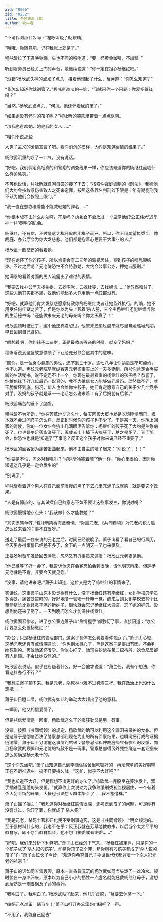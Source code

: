 ```yaml
---
aid: "0006"
zid: "0252"
title: 各怀鬼胎（三）
author: 吹牛者
---
```


“不请我喝点什么吗？”程咏昕眨了眨眼睛。

“哦哦，你随意吧，记在我账上就是了。”

程咏昕拉了下召唤铃绳，头也不回的吩咐道：“要一杯黄金咖啡，不加糖。”

听到服务员已经关上门的声音，她继续说道：“你一定在担心杨继红吧。”

“没错”杨欣武失神的点点了点头，接着他想起了什么，反问道：“你怎么知道？”

“我怎么知道你就别管了。”程咏昕淡淡的一笑，“我就问你一个问题：你爱杨继红吗？”

“当然。”杨欣武点点头，“何况，她还怀着我的孩子。”

“如果她没有怀你的孩子呢？”程咏昕的笑意里带着一点点讽刺。

“那我也喜欢她，她是我的女人……”

“咱们不说那些

大男子主义的爱情宣言了吧。看你消沉的模样，大约是知道案情的结果了。”

杨欣武沉重的叹了一口气，没有说话。

“好吧，我们假定真相真的和警察的调查结果一样，你应该知道你的杨继红面临什么样的惩罚。”

不等他说话，程咏昕就自问自答的接了下去：“按照仲裁庭编制的《刑法》，我猜他们大约会按故意伤害致人之死来定罪，按照这条罪名判刑的下限是十年有期徒刑我不认为他们会按照上限判。”

“我一直在想办法看能不能减轻她的罪名……”

“你根本想不出什么办法啊，不是吗？执委会不会放过一个显示他们‘公正伟大’近乎神一样‘英明’的机会。

杨继红，还有你，不过是这大棋局里的小棋子而已。所以，你不用期望执委会、仲裁庭、办公厅会为你大发慈悲。他们都是抱着心思要干大事业的人。”

杨欣武一脸茫然的看着她。

“现在她怀了你的孩子，所以肯定会有二三年的监视居住，直到孩子的哺乳期结束。不过之后呢？元老院恐怕不会特赦她，大约会公事公办，押她去服刑。”

她满意的看着对面的男人流露出了难过的表情。

“我要去找办公厅去找执委，去找宅党，去找杜雯，去找姬信……”他忽然噎住了，这些人他其实都不熟，找他们能起多大作用他一点底都没有。

“好吧，就算他们肯大发慈悲愿意特赦你的杨继红或者让她监外执行。的确，她不用受任何牢狱之苦了，但是你以为头上顶着‘杀人犯，三个字杨继红还能继续当你的生活秘书吗？还能做未来元老的母亲吗？你太天真了！”

杨欣武顿时怔住了，这个他还真没想过。他原来还想过能不能尽量帮她缩减刑期，早日回到自己身边。

“想想看吧，你的孩子二三岁，正是最依恋母亲的时候，就没了妈妈。”

程咏昕说到这里故意停顿了下让他充分领会这其中的意味。

“而你，是一位身心健康的男性，还不到三十岁。这七八年让你禁欲是不可能的，也不人道。再说元老院早就纵容男元老搞事实上的一夫多妻制，所以你肯定会再买新的生活秘书，说不定还不止一个。你现在最最看重的杨继红的孩子呢？恭喜了，你给他找了好几位后妈。说真的，我不大相信女人能够做好后妈。既然做不好，就干脆做坏到底。何况，新人也会给你生孩子，她们肯定愿意自己的孩子少几个竞争对手，没妈的孩子就是草——老话怎么说来着：有了后妈就有后爹。”

杨欣武痛苦的垂下了脑袋。

程咏昕不为所动：“你在芳草地又这么忙，每天回家大概也就是吃饭睡觉而已。根本就不会过问孩子怎么样，反正到时候你的孩子也不少了。于是某一天，你晚上回家的时候，你的一位女仆会挤出几滴眼泪告诉你：杨继红的孩子死了大约是生急病死了，也许是失足落水淹死了，再或者山上掉下去摔死了，总之是死了。到了那会，你恐怕也就是‘知道了’了事吧？反正这个孩子对你来说已经不重要了。”

杨欣武的面容因为痛苦扭曲起来，他不由自主的吼了起来：“别说了！！！”

“你要是不怕，何必对我吼叫？”程咏昕冷笑着瞟了他一样，“你心里很怕，因为你知道这几乎是一定会发生的”

“别说了。”

程咏昕看着这个男人在自己面前慢慢的垮了下去心里充满了成就感：就是要这个效果。

“人是有弱点的，与其试探自己的意志不如不要让这些事发生，你说对吗？

杨欣武慢慢地点点头：“我该做什么才能救她？”

“其实很简单呀。”程咏昕笑得有些慵懒，“你是元老，《共同纲领》对元老的权力是怎么说来着的？事不宜迟呀。”

送走了最后一位来访的元老之后，时间已经很晚了。萧子山看了看自己的行事历，今天要办得事情已经差不多了，余下的一点明天一早也来得及。

正要吩咐备车准备回去睡觉，忽然又有办事员来通报：杨欣武元老要见他。

“他已经等了好一会了，我告诉他您在会客恐怕会到很晚，请他明天再来，但是杨元老就是不肯，非要今天就见您。”

“没事，请他进来吧。”萧子山知道，这位又是为了杨继红的事情来了。

实话说，这事萧子山原本没觉得有什么，没了杨继红还有李继红，女仆学校的学员多得是，痛苦是暂时的，好好地撸一管喝一杯睡一觉，醒来后到女仆学校去挑个比董倩腿长比张泉灵丰满的新妹子，很快就会忘记杨继红大波波，忘了她的娃的。没想到他还来了劲了。一天到晚问怎么才能保住杨继红。

杨欣武面容惨淡，进了办公室连萧子山“热情握手”都敷衍了事，直接问道：“办公厅要怎么处置杨继红？”

“办公厅只是杨继红的管理部门。这案子具体怎么判要看仲裁庭了。”萧子山心想，这杨元老还真有点情深意长，“你也别太担心了，毕竟这案子是事出有因，不会判她死刑的。再说她还怀着孕。你放心好了，她现在软禁在第二招待所，饮食起居都有人照顾。不会让她受罪的。”

杨欣武没说话，似乎在迟疑着什么，好一会他才说道：“萧主任，我有个想法，你看这样办行不行？”

“我想把案子顶下来。我是元老，杀死林小雅不过罚酒三杯。我在政治上也没什么想法……”

萧子山目瞪口呆，杨欣武有如此的举动大大超出了他的意料。

一瞬间，他又相信爱情了。

但是相信爱情是一回事，杨欣武这么干的疯狂劲又是另一码事。

没错，按照《共同纲领》的规定，杨欣武的确可以利用这个漏洞来保护的女仆。但是这等于是彻底否决了警察总部到现在为止的所有侦察结果，也瞬间把行成的证据链清零。萧子山十分清楚这事情的后果：警察总部和仲裁庭都会有强烈的反弹，而且杨欣武的顶罪和元老院的特赦不是一码事，警察总部得另外凭空编造一套证据来怎么的确是杨元老干的。

“这个你先坐吧。”萧子山知道自己到李潇侣宿舍里吃顿好的，再滚床单的美好期望正在不断推迟中。搞不好要持久战。“这样，似乎不大好吧？”

“我也知道不大好，但是我想不出更好的办法了。”杨欣武一屁股坐在藤沙发上，双手插进乱蓬蓬的头发里，“就算你上次说过为我争取缓刑或者监视居住，一个有着杀人犯头衔的母亲，大概也没法在人群中抬头了……我不想这样。”

萧子山摇了摇头：“我知道你对杨继红感情很深，还考虑到孩子的问题，可是你有没有想过，你顶了罪，你就成了‘杀人犯’”

“我是元老，杀死土著和归化民不受刑事追究，这是《共同纲领》上明文规定的。至于黑材料什么的，我也不在乎：反正我就在芳草地教教书，以后当个太太平平的教育家，即不想当教育部长，也不想当执委或者常委……”

“好吧，我们来分析下利弊吧。”萧子山已经沉下气来，“杨继红被定罪，只是你的一个孩子成了‘杀人犯的孩子’。如果你顶了这个罪，那你所有的孩子都成了‘杀人犯的孩子’了，”萧子山拉长了声音，“难道你希望自己子孙世世代代都背着一个杀人犯元老的祖宗？”

萧子山的话如同五雷轰顶，原本一直昏昏沉沉的杨欣武如同当头泼了一盆冷水。顿时惊出一身冷汗来，原本以为自己小小的牺牲一点虚名就能拯救杨继红母子，没想到居然是一剂要祸及子孙的毒药。

“我明白了。我明白了。”杨欣武站了起来，他几乎虚脱，“我要去休息一下。”

“给杨元老准备一辆马车！”萧子山打开办公室的门招呼了一声。

“不用了，我能自己回去”

